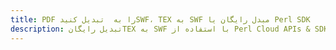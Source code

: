 ---title: PDF را به  تبدیل کنیدSWF، TEX به SWF مبدل رایگان یا Perl SDKdescription: تبدیل رایگانTEX به SWF با استفاده از Perl Cloud APIs & SDK همچنین اسناد PDF را در Cloud ایجاد، ویرایش و رندر کنید.---